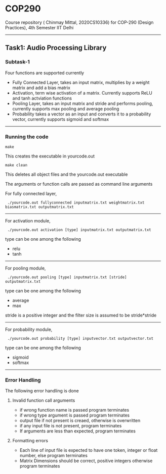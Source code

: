 # COP290
Course repository ( Chinmay Mittal, 2020CS10336) for COP-290  (Design Practices), 4th Semester IIT Delhi

---

## Task1: Audio Processing Library

### Subtask-1 

Four functions are supported currently

* Fully Connected Layer, takes an input matrix, multiplies by a weight matrix and add a bias matrix
* Activation, term wise activation of a matrix. Currently supports ReLU and tanh actviation functions
* Pooling Layer, takes an input matrix and stride and performs pooling, currently supports max pooling and average pooling
* Probability takes a vector as an input and converts it to a probability vector, currently supports sigmoid and softmax

---

### Running the code

` make `

This creates the executable in yourcode.out

` make clean `

This deletes all object files and the yourcode.out executable

The arguments or function calls are passed as command line arguments

For fully connected layer, 

` ./yourcode.out fullyconnected inputmatrix.txt weightmatrix.txt biasmatrix.txt outputmatrix.txt`

---

For activation module,

` ./yourcode.out activation [type] inputmatrix.txt outputmatrix.txt`

type can be one among the following 

* relu
* tanh
---
For pooling module,

` ./yourcode.out pooling [type] inputmatrix.txt [stride] outputmatrix.txt`

type can be one among the following

* average 
* max

stride is a positive integer and the filter size is assumed to be stride*stride

---

For probability module,

` ./yourcode.out probability [type] inputvector.txt outputvector.txt`

type can be one among the following

* sigmoid
* softmax

---

### Error Handling

The following error handling is done

1. Invalid function call arguments
    
    * if wrong function name is passed program terminates
    * if wrong type argument is passed program terminates 
    * output file if not present is creaed, otherwise is overwritten
    * if any input file is not present, program terminates
    * If arguments are less than expected, program terminates
    
2. Formatting errors

    * Each line of input file is expected to have one token, integer or float number, else program terminates
    * Matrix Dimensions should be correct, positive integers otherwise program terminates


